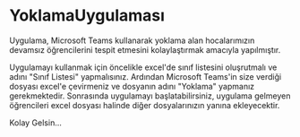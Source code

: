 # YoklamaUygulaması

Uygulama, Microsoft Teams kullanarak yoklama alan hocalarımızın devamsız öğrencilerini tespit etmesini kolaylaştırmak amacıyla yapılmıştır.

Uygulamayı kullanmak için öncelikle excel'de sınıf listesini oluşrutmalı ve adını "Sınıf Listesi" yapmalısınız. 
Ardından Microsoft Teams'in size verdiği dosyası excel'e çevirmeniz ve dosyanın adını "Yoklama" yapmanız gerekmektedir.
Sonrasında uygulamayı başlatabilirsiniz, uygulama gelmeyen öğrencileri excel dosyası halinde diğer dosyalarınızın yanına ekleyecektir.

Kolay Gelsin...
